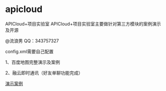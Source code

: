 # apicloud
APICloud+项目实验室
APICloud+项目实验室主要做针对第三方模块的案例演示及开源   

@流浪男   QQ：343757327

config.xml需要自己配置

1、百度地图完整演示及案例

2、融云即时通讯（好友单聊功能完成）

[演示案例](http://community.apicloud.com/bbs/forum.php?mod=viewthread&tid=14956)


